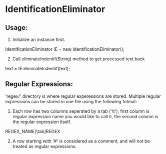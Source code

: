 # IdentificationEliminator
 
## Usage: 

 1. Initialize an instance first.
 
 IdentificationEliminator IE = new IdentificationEliminator();
 
 2. Call eliminateIndentif(String) method to get processed text back
 
 text = IE.eliminateIndentif(text);
 
## Regular Expressions:
 'regex/' directory is where regular experessions are stored. Multiple regular expressions can be stored in one file using the following fotmat:
  1. Each row has two columns seperated by a tab ('\t'), first column is regular expression name you would like to call it, the second column is the regular expression itself. 
  
  REGEX_NAME[\tab]REGEX
  
  2. A row starting with '#' is considered as a comment, and will not be treated as regular expressions.
  
 

